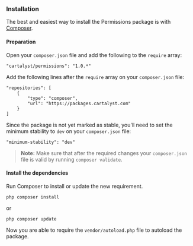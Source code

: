 ### Installation

The best and easiest way to install the Permissions package is with [Composer](http://getcomposer.org).

#### Preparation

Open your `composer.json` file and add the following to the `require` array:

	"cartalyst/permissions": "1.0.*"

Add the following lines after the `require` array on your `composer.json` file:

	"repositories": [
		{
			"type": "composer",
			"url": "https://packages.cartalyst.com"
		}
	]

Since the package is not yet marked as stable, you'll need to set the minimum stability to `dev` on your `composer.json` file:

	"minimum-stability": "dev"

> **Note:** Make sure that after the required changes your `composer.json` file is valid by running `composer validate`.

#### Install the dependencies

Run Composer to install or update the new requirement.

	php composer install

or

	php composer update

Now you are able to require the `vendor/autoload.php` file to autoload the package.
